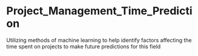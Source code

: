 # Project_Management_Time_Prediction
Utilizing methods of machine learning to help identify factors affecting the time spent on projects to make future predictions for this field
